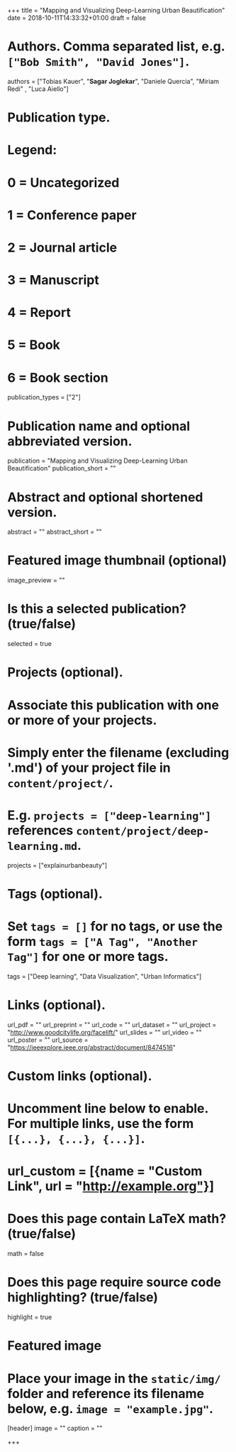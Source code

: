 +++
title = "Mapping and Visualizing Deep-Learning Urban Beautification"
date = 2018-10-11T14:33:32+01:00
draft = false

# Authors. Comma separated list, e.g. `["Bob Smith", "David Jones"]`.
authors = ["Tobias Kauer", "**Sagar Joglekar**", "Daniele Quercia", "Miriam Redi" , "Luca Aiello"]

# Publication type.
# Legend:
# 0 = Uncategorized
# 1 = Conference paper
# 2 = Journal article
# 3 = Manuscript
# 4 = Report
# 5 = Book
# 6 = Book section
publication_types = ["2"]

# Publication name and optional abbreviated version.
publication = "Mapping and Visualizing Deep-Learning Urban Beautification"
publication_short = ""

# Abstract and optional shortened version.
abstract = ""
abstract_short = ""

# Featured image thumbnail (optional)
image_preview = ""

# Is this a selected publication? (true/false)
selected = true

# Projects (optional).
#   Associate this publication with one or more of your projects.
#   Simply enter the filename (excluding '.md') of your project file in `content/project/`.
#   E.g. `projects = ["deep-learning"]` references `content/project/deep-learning.md`.
projects = ["explainurbanbeauty"]

# Tags (optional).
#   Set `tags = []` for no tags, or use the form `tags = ["A Tag", "Another Tag"]` for one or more tags.
tags = ["Deep learning", "Data Visualization", "Urban Informatics"]

# Links (optional).
url_pdf = ""
url_preprint = ""
url_code = ""
url_dataset = ""
url_project = "http://www.goodcitylife.org/facelift/"
url_slides = ""
url_video = ""
url_poster = ""
url_source = "https://ieeexplore.ieee.org/abstract/document/8474516"

# Custom links (optional).
#   Uncomment line below to enable. For multiple links, use the form `[{...}, {...}, {...}]`.
# url_custom = [{name = "Custom Link", url = "http://example.org"}]

# Does this page contain LaTeX math? (true/false)
math = false

# Does this page require source code highlighting? (true/false)
highlight = true

# Featured image
# Place your image in the `static/img/` folder and reference its filename below, e.g. `image = "example.jpg"`.
[header]
image = ""
caption = ""

+++
